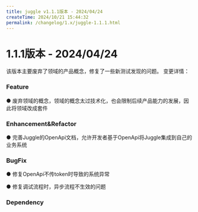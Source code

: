 ```yaml
---
title: juggle v1.1.1版本 - 2024/04/24
createTime: 2024/10/21 15:44:32
permalink: /changelog/1.x/juggle-1.1.1.html
---
```

# 1.1.1版本 - 2024/04/24

该版本主要废弃了领域的产品概念，修复了一些新测试发现的问题。
变更详情：

### Feature

● 废弃领域的概念，领域的概念太过技术化，也会限制后续产品能力的发展，因此将领域改成套件


### Enhancement&Refactor

● 完善Juggle的OpenApi文档，允许开发者基于OpenApi将Juggle集成到自己的业务系统

### BugFix

● 修复OpenApi不传token时导致的系统异常

● 修复调试流程时，异步流程不生效的问题

### Dependency
